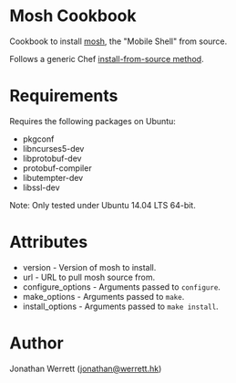 # Mosh Cookbook

Cookbook to install [mosh](http://mosh.mit.edu/), the "Mobile Shell" from source.

Follows a generic Chef [install-from-source method](http://stackoverflow.com/a/8642173).

# Requirements

Requires the following packages on Ubuntu:

  * pkgconf
  * libncurses5-dev
  * libprotobuf-dev
  * protobuf-compiler
  * libutempter-dev
  * libssl-dev

Note: Only tested under Ubuntu 14.04 LTS 64-bit.


# Attributes

  * version - Version of mosh to install.
  * url - URL to pull mosh source from.
  * configure_options - Arguments passed to `configure`.
  * make_options - Arguments passed to `make`.
  * install_options - Arguments passed to `make install`.

# Author

Jonathan Werrett (<jonathan@werrett.hk>)
